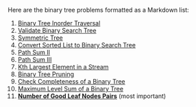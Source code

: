 Here are the binary tree problems formatted as a Markdown list:

1. [Binary Tree Inorder Traversal](https://leetcode.com/problems/binary-tree-inorder-traversal/)
2. [Validate Binary Search Tree](https://leetcode.com/problems/validate-binary-search-tree/)
3. [Symmetric Tree](https://leetcode.com/problems/symmetric-tree/)
4. [Convert Sorted List to Binary Search Tree](https://leetcode.com/problems/convert-sorted-list-to-binary-search-tree/)
5. [Path Sum II](https://leetcode.com/problems/path-sum-ii-)
6. [Path Sum III](https://leetcode.com/problems/path-sum-iii/)
7. [Kth Largest Element in a Stream](https://leetcode.com/problems/kth-largest-element-in-a-stream)
8. [Binary Tree Pruning](https://leetcode.com/problems/binary-tree-pruning)
9. [Check Completeness of a Binary Tree](https://leetcode.com/problems/check-completeness-of-a-binary-tree/)
10. [Maximum Level Sum of a Binary Tree](https://leetcode.com/problems/maximum-level-sum-of-a-binary-tree)
11. [**Number of Good Leaf Nodes Pairs**](https://leetcode.com/problems/number-of-good-leaf-nodes-pairs) (most important)
